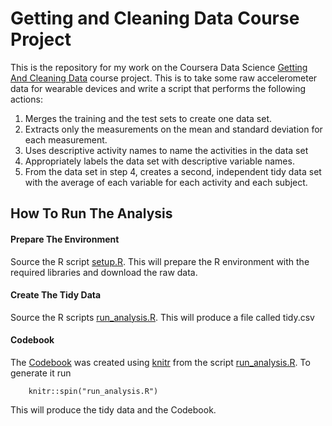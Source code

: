 # Getting and Cleaning Data Course Project


This is the repository for my work on the Coursera Data Science [Getting And Cleaning Data](https://www.coursera.org/learn/data-cleaning/peer/FIZtT/getting-and-cleaning-data-course-project) course project. This is to take some raw accelerometer data for wearable devices and write a script that performs the following actions:

1. Merges the training and the test sets to create one data set.
2. Extracts only the measurements on the mean and standard deviation for each measurement.
3. Uses descriptive activity names to name the activities in the data set
4. Appropriately labels the data set with descriptive variable names.
5. From the data set in step 4, creates a second, independent tidy data set with the average of each variable for each activity and each subject.

## How To Run The Analysis ##


#### Prepare The Environment ####

Source the R script [setup.R](setup.R). This will prepare the R environment with the required libraries and download the raw data.

#### Create The Tidy Data ####

Source the R scripts [run_analysis.R](run_analysis.R). This will produce a file called tidy.csv


#### Codebook ####

The [Codebook](Codebook.md) was created using [knitr](https://yihui.name/knitr/) from the script [run_analysis.R](run_analysis.R). To generate it run

        knitr::spin("run_analysis.R")
        
This will produce the tidy data and the Codebook.







